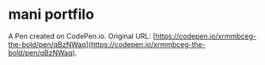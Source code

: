 # mani portfilo

A Pen created on CodePen.io. Original URL: [https://codepen.io/xrmmbceg-the-bold/pen/qBzNWaq](https://codepen.io/xrmmbceg-the-bold/pen/qBzNWaq).

